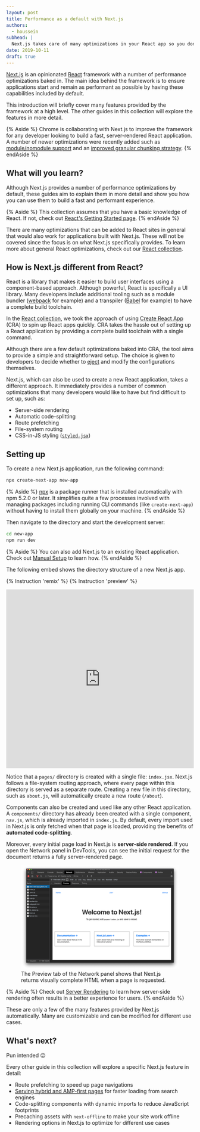```yaml
---
layout: post
title: Performance as a default with Next.js
authors:
  - houssein
subhead: |
  Next.js takes care of many optimizations in your React app so you don’t have to
date: 2019-10-11
draft: true
---
```


[Next.js](https://nextjs.org/) is an opinionated [React](https://reactjs.org/)
framework with a number of performance optimizations baked in. The main idea
behind the framework is to ensure applications start and remain as performant
as possible by having these capabilities included by default.

This introduction will briefly cover many features provided by the framework
at a high level. The other guides in this collection will explore the features
in more detail.

{% Aside %}
  Chrome is collaborating with Next.js to improve the framework for any developer looking to
  build a fast, server-rendered React application. A number of newer optimizations were recently
  added such as [module/nomodule support](https://github.com/zeit/next.js/issues/7563) and an
  [improved granular chunking strategy](https://github.com/zeit/next.js/issues/7631).
{% endAside %}

## What will you learn?

Although Next.js provides a number of performance optimizations by default, these guides
aim to explain them in more detail and show you how you can use them to build a fast and
performant experience.

{% Aside %}
  This collection assumes that you have a basic knowledge of React. If not, check out 
  [React's Getting Started page](https://reactjs.org/docs/getting-started.html).
{% endAside %}

There are many optimizations that can be added to React sites in general that would also
work for applications built with Next.js. These will not be covered since the focus is
on what Next.js specifically provides. To learn more about general React
optimizations, check out our [React collection][collection].

## How is Next.js different from React?

React is a library that makes it easier to build user interfaces using a component-based
approach. Although powerful, React is specifically a UI library. Many developers include
additional tooling such as a module bundler ([webpack](https://webpack.js.org/) for example)
and a transpiler ([Babel](https://babeljs.io/) for example) to have a complete build toolchain.

In the [React collection][collection], we took the approach of using [Create React App](https://create-react-app.dev/)
(CRA) to spin up React apps quickly. CRA takes the hassle out of setting up a React application
by providing a complete build toolchain with a single command.

Although there are a few default optimizations baked into CRA, the tool aims to provide a
simple and straightforward setup. The choice is given to developers to decide whether
to [eject](https://create-react-app.dev/docs/available-scripts#npm-run-eject) and
modify the configurations themselves.

Next.js, which can also be used to create a new React application, takes a different approach.
It immediately provides a number of common optimizations that many developers would like to have
but find difficult to set up, such as:

* Server-side rendering
* Automatic code-splitting
* Route prefetching
* File-system routing
* CSS-in-JS styling ([`styled-jsx`](https://github.com/zeit/styled-jsx))

## Setting up

To create a new Next.js application, run the following command:

```bash
npx create-next-app new-app
```

{% Aside %}
  [npx](https://medium.com/@maybekatz/introducing-npx-an-npm-package-runner-55f7d4bd282b)
  is a package runner that is installed automatically with npm 5.2.0 or later. It simplifies
  quite a few processes involved with managing packages including running CLI commands
  (like `create-next-app`) without having to install them globally on your machine.
{% endAside %}

Then navigate to the directory and start the development server:

```bash
cd new-app
npm run dev
```

{% Aside %}
  You can also add Next.js to an existing React application.
  Check out [Manual Setup](https://nextjs.org/docs#manual-setup) to learn how.
{% endAside %}

The following embed shows the directory structure of a new Next.js app.

{% Instruction 'remix' %}
{% Instruction 'preview' %}

<div class="glitch-embed-wrap" style="height: 480px; width: 100%;">
  <iframe src="https://glitch.com/embed/#!/embed/new-next-app?path=index.html&attributionHidden=true"
          alt="A basic Next.js app on Glitch"
          style="height: 100%; width: 100%; border: 0;"></iframe>
</div>

Notice that a `pages/` directory is created with a single file: `index.jsx`. Next.js follows
a file-system routing approach, where every page within this directory is served as a separate
route. Creating a new file in this directory, such as `about.js`, will automatically create a
new route (`/about`).

Components can also be created and used like any other React application. A `components/`
directory has already been created with a single component, `nav.js`, which is already
imported in `index.js`. By default, every import used in Next.js is only fetched when that
page is loaded, providing the benefits of **automated code-splitting**.

Moreover, every initial page load in Next.js is **server-side rendered**. If you open
the Network panel in DevTools, you can see the initial request for the document returns
a fully server-rendered page.

<figure class="w-figure">
  <img src="devtools.png" 
       alt="The Preview tab of the Network panel shows that Next.js returns
            visually complete HTML when a page is requested.">
  <figcaption class="w-figcaption">
    The Preview tab of the Network panel shows that Next.js returns visually complete
    HTML when a page is requested.
  </figcaption>
</figure>

{% Aside %}
  Check out [Server Rendering](https://developers.google.com/web/updates/2019/02/rendering-on-the-web#server-rendering) 
  to learn how server-side rendering often results in a better experience for users. 
{% endAside %}

These are only a few of the many features provided by Next.js automatically. Many
are customizable and can be modified for different use cases.

## What's next?

Pun intended 😛

Every other guide in this collection will explore a specific Next.js feature in detail:

* Route prefetching to speed up page navigations
* [Serving hybrid and AMP-first pages][amp] for faster loading from search engines
* Code-splitting components with dynamic imports to reduce JavaScript footprints
* Precaching assets with `next-offline` to make your site work offline
* Rendering options in Next.js to optimize for different use cases

[collection]: /react
[cra]: https://create-react-app.dev/
[ssr]: https://developers.google.com/web/updates/2019/02/rendering-on-the-web#server-rendering
[amp]: /how-to-use-amp-in-nextjs-and-why